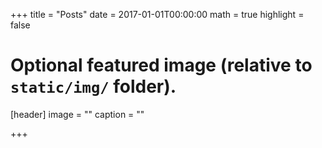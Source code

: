 +++
title = "Posts"
date = 2017-01-01T00:00:00
math = true
highlight = false

# Optional featured image (relative to `static/img/` folder).
[header]
image = ""
caption = ""

+++
